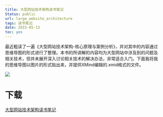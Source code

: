 ```yaml
---
title: 大型网站技术架构读书笔记
Status: public
url: large_website_architecture
tags: 读书笔记
date: 2015-05-13
toc: yes
---
```


最近粗读了一遍《大型网站技术架构-核心原理与案例分析》，并对其中的内容通过思维导图的形式进行了整理。本书的所讲解的内容均为大型网站中涉及到的问题及相关技术，但并未展开深入讨论相关技术的解决办法，非常适合入门。下面我将我的思维导图以图片的形式贴出来，并提供XMind编辑的.xmid格式的文件。

![](http://kuring.qiniudn.com/large_website_architecture.png)

# 下载

[大型网站技术架构读书笔记](http://pan.baidu.com/s/1lngiq)
